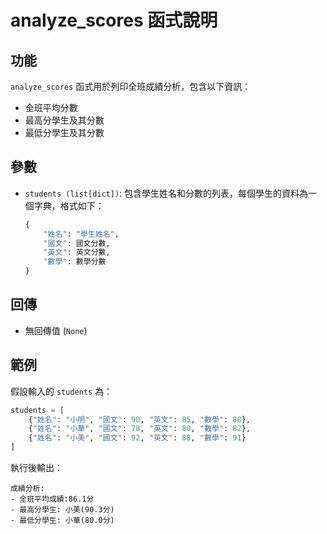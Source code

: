 # analyze_scores 函式說明

## 功能
`analyze_scores` 函式用於列印全班成績分析，包含以下資訊：
- 全班平均分數
- 最高分學生及其分數
- 最低分學生及其分數

## 參數
- `students (list[dict])`: 包含學生姓名和分數的列表，每個學生的資料為一個字典，格式如下：
  ```python
  {
      "姓名": "學生姓名",
      "國文": 國文分數,
      "英文": 英文分數,
      "數學": 數學分數
  }
  ```

## 回傳
- 無回傳值 (`None`)

## 範例
假設輸入的 `students` 為：
```python
students = [
    {"姓名": "小明", "國文": 90, "英文": 85, "數學": 88},
    {"姓名": "小華", "國文": 78, "英文": 80, "數學": 82},
    {"姓名": "小美", "國文": 92, "英文": 88, "數學": 91}
]
```
執行後輸出：
```
成績分析:
- 全班平均成績:86.1分
- 最高分學生: 小美(90.3分)
- 最低分學生: 小華(80.0分)
```
